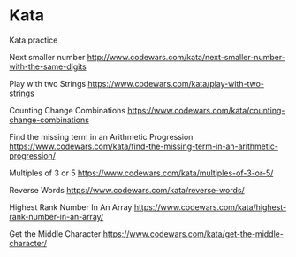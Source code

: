 # Kata
Kata practice

Next smaller number
http://www.codewars.com/kata/next-smaller-number-with-the-same-digits

Play with two Strings
https://www.codewars.com/kata/play-with-two-strings

Counting Change Combinations
https://www.codewars.com/kata/counting-change-combinations

Find the missing term in an Arithmetic Progression
https://www.codewars.com/kata/find-the-missing-term-in-an-arithmetic-progression/

Multiples of 3 or 5
https://www.codewars.com/kata/multiples-of-3-or-5/

Reverse Words
https://www.codewars.com/kata/reverse-words/

Highest Rank Number In An Array
https://www.codewars.com/kata/highest-rank-number-in-an-array/

Get the Middle Character
https://www.codewars.com/kata/get-the-middle-character/
